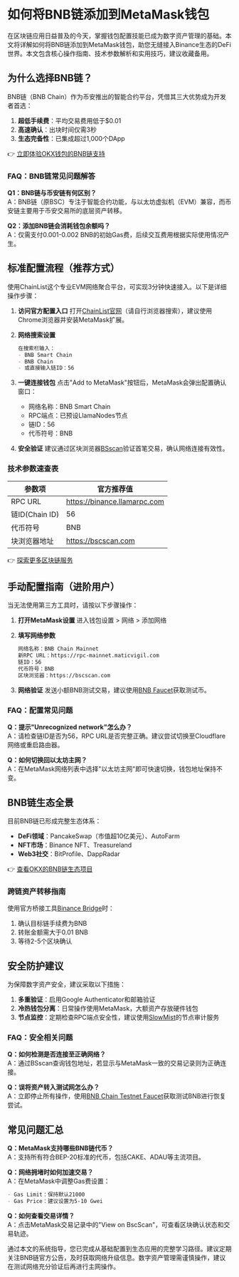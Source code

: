 # 如何将BNB链添加到MetaMask钱包

在区块链应用日益普及的今天，掌握钱包配置技能已成为数字资产管理的基础。本文将详解如何将BNB链添加到MetaMask钱包，助您无缝接入Binance生态的DeFi世界。本文包含核心操作指南、技术参数解析和实用技巧，建议收藏备用。

## 为什么选择BNB链？

BNB链（BNB Chain）作为币安推出的智能合约平台，凭借其三大优势成为开发者首选：
1. **超低手续费**：平均交易费用低于$0.01
2. **高速确认**：出块时间仅需3秒
3. **生态完备性**：已集成超过1,000个DApp

👉 [立即体验OKX钱包的BNB链支持](https://bit.ly/okx_welcome)

### FAQ：BNB链常见问题解答
**Q1：BNB链与币安链有何区别？**  
A：BNB链（原BSC）专注于智能合约功能，与以太坊虚拟机（EVM）兼容，而币安链主要用于币安交易所的底层资产转移。

**Q2：添加BNB链会消耗钱包余额吗？**  
A：仅需支付0.001-0.002 BNB的初始Gas费，后续交互费用根据实际使用情况产生。

## 标准配置流程（推荐方式）

使用ChainList这个专业EVM网络聚合平台，可实现3分钟快速接入。以下是详细操作步骤：

1. **访问官方配置入口**
   打开[ChainList官网](https://chainlist.org/)（请自行浏览器搜索），建议使用Chrome浏览器并安装MetaMask扩展。

2. **网络搜索设置**
   ```markdown
   在搜索栏输入：
   - BNB Smart Chain
   - BNB Chain
   - 或直接输入链ID：56
   ```

3. **一键连接钱包**
   点击"Add to MetaMask"按钮后，MetaMask会弹出配置确认窗口：
   - 网络名称：BNB Smart Chain
   - RPC端点：已预设LlamaNodes节点
   - 链ID：56
   - 代币符号：BNB

4. **安全验证**
   建议通过区块浏览器[BSscan](https://bscscan.com/)验证首笔交易，确认网络连接有效性。

### 技术参数速查表
| 参数项          | 官方推荐值                |
|-----------------|-------------------------|
| RPC URL         | https://binance.llamarpc.com |
| 链ID(Chain ID)  | 56                      |
| 代币符号        | BNB                     |
| 块浏览器地址    | https://bscscan.com     |

👉 [探索更多区块链服务](https://bit.ly/okx_welcome)

## 手动配置指南（进阶用户）

当无法使用第三方工具时，请按以下步骤操作：

1. **打开MetaMask设置**
   进入钱包设置 > 网络 > 添加网络

2. **填写网络参数**
   ```markdown
   网络名称：BNB Chain Mainnet
   新RPC URL：https://rpc-mainnet.maticvigil.com
   链ID：56
   代币符号：BNB
   区块浏览器：https://bscscan.com
   ```

3. **网络验证**
   发送小额BNB测试交易，建议使用[BNB Faucet](https://testnet.bnbchain.org/faucet-smart)获取测试币。

### FAQ：配置常见问题
**Q：提示"Unrecognized network"怎么办？**  
A：请检查链ID是否为56，RPC URL是否完整正确。建议尝试切换至Cloudflare网络或重启路由器。

**Q：如何切换回以太坊主网？**  
A：在MetaMask网络列表中选择"以太坊主网"即可快速切换，钱包地址保持不变。

## BNB链生态全景

目前BNB链已形成完整生态体系：
- **DeFi领域**：PancakeSwap（市值超10亿美元）、AutoFarm
- **NFT市场**：Binance NFT、Treasureland
- **Web3社交**：BitProfile、DappRadar

👉 [查看OKX的BNB链生态项目](https://bit.ly/okx_welcome)

### 跨链资产转移指南
使用官方桥接工具[Binance Bridge](https://binance.org/)时：
1. 确认目标链手续费为BNB
2. 转账金额需大于0.01 BNB
3. 等待2-5个区块确认

## 安全防护建议

为保障数字资产安全，建议采取以下措施：
1. **多重验证**：启用Google Authenticator和邮箱验证
2. **冷热钱包分离**：日常操作使用MetaMask，大额资产存放硬件钱包
3. **节点监控**：定期检查RPC端点安全性，建议使用[SlowMist](https://slowmist.io/)的节点审计服务

### FAQ：安全相关问题
**Q：如何检测是否连接至正确网络？**  
A：通过BSscan查询钱包地址，若显示与MetaMask一致的交易记录则为正确连接。

**Q：误将资产转入测试网怎么办？**  
A：立即停止所有操作，使用[BNB Chain Testnet Faucet](https://testnet.bnbchain.org/faucet-smart)获取测试BNB进行恢复尝试。

## 常见问题汇总

**Q：MetaMask支持哪些BNB链代币？**  
A：支持所有符合BEP-20标准的代币，包括CAKE、ADAU等主流项目。

**Q：网络拥堵时如何加速交易？**  
A：在MetaMask中调整Gas费设置：
```markdown
- Gas Limit：保持默认21000
- Gas Price：建议设置为5-10 Gwei
```

**Q：如何查看交易详情？**  
A：点击MetaMask交易记录中的"View on BscScan"，可查看区块确认状态和交易轨迹。

通过本文的系统指导，您已完成从基础配置到生态应用的完整学习路径。建议定期关注BNB链官方公告，及时获取网络升级信息。数字资产管理需谨慎操作，建议在测试网络充分验证后再进行主网操作。